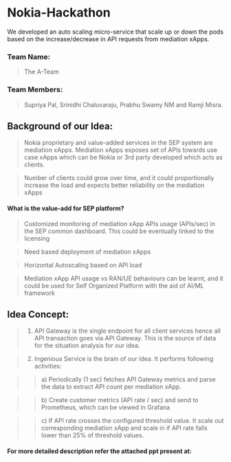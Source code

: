 # Nokia-Hackathon
We developed an auto scaling micro-service that scale up or down the pods based on the increase/decrease in API requests from mediation xApps.

### Team Name: 
> The A-Team
### Team Members: 
> Supriya Pal, Srinidhi Chaluvaraju, Prabhu Swamy NM and Ramji Misra.


## Background of our Idea:
> Nokia proprietary and value-added services in the SEP system are mediation xApps. Mediation xApps exposes set of APIs towards use case xApps which can be Nokia or 3rd party developed which acts as clients. 

> Number of clients could grow over time, and it could proportionally increase the load and expects better reliability on the mediation xApps

#### What is the value-add for SEP platform?
> Customized monitoring of mediation xApp APIs usage (APIs/sec) in the SEP common dashboard. This could be eventually linked to the licensing

>  Need based deployment of mediation xApps

>  Horizontal Autoscaling based on API load 

>  Mediation xApp API usage vs RAN/UE behaviours can be learnt, and it could be  used  for Self Organized Platform with the aid of AI/ML framework


## Idea Concept:
>1. API Gateway is the single endpoint for all client services hence all API transaction goes via API Gateway. This is the source of data for the situation analysis for our idea.

>2. Ingenious Service is the brain of our idea. It performs following activities:

>>a) Periodically (1 sec) fetches API Gateway metrics and parse the data to extract API count per mediation xApp.

>>b) Create customer metrics  (API rate / sec) and send to Prometheus, which can be viewed in Grafana 

>>c) If API rate crosses the configured threshold value. It scale out corresponding mediation xApp and scale in if API rate falls lower than 25% of threshold values.


#### For more detailed description refer the attached ppt present at: 
